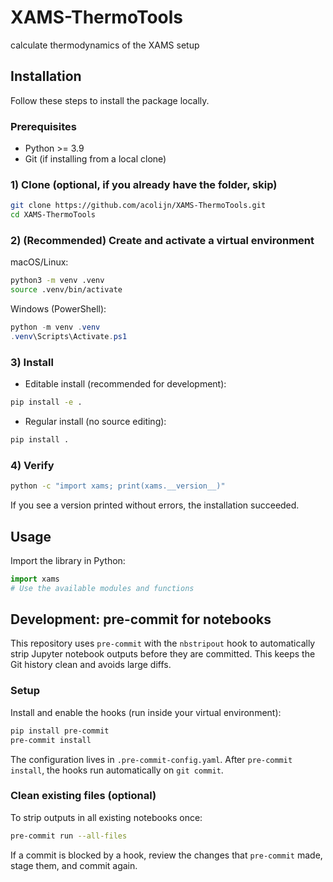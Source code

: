 # XAMS-ThermoTools
calculate thermodynamics of the XAMS setup

## Installation

Follow these steps to install the package locally.

### Prerequisites
- Python >= 3.9
- Git (if installing from a local clone)

### 1) Clone (optional, if you already have the folder, skip)
```bash
git clone https://github.com/acolijn/XAMS-ThermoTools.git
cd XAMS-ThermoTools
```

### 2) (Recommended) Create and activate a virtual environment
macOS/Linux:
```bash
python3 -m venv .venv
source .venv/bin/activate
```

Windows (PowerShell):
```powershell
python -m venv .venv
.venv\Scripts\Activate.ps1
```

### 3) Install
- Editable install (recommended for development):
```bash
pip install -e .
```

- Regular install (no source editing):
```bash
pip install .
```

### 4) Verify
```bash
python -c "import xams; print(xams.__version__)"
```

If you see a version printed without errors, the installation succeeded.


## Usage
Import the library in Python:
```python
import xams
# Use the available modules and functions
```

## Development: pre-commit for notebooks
This repository uses `pre-commit` with the `nbstripout` hook to automatically strip Jupyter notebook outputs before they are committed. This keeps the Git history clean and avoids large diffs.

### Setup
Install and enable the hooks (run inside your virtual environment):
```bash
pip install pre-commit
pre-commit install
```

The configuration lives in `.pre-commit-config.yaml`. After `pre-commit install`, the hooks run automatically on `git commit`.

### Clean existing files (optional)
To strip outputs in all existing notebooks once:
```bash
pre-commit run --all-files
```

If a commit is blocked by a hook, review the changes that `pre-commit` made, stage them, and commit again.

